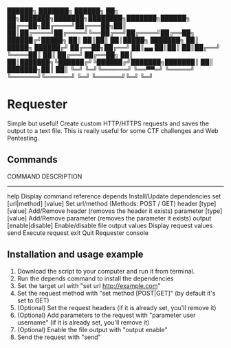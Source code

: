 ██████╗ ███████╗ ██████╗ ██╗   ██╗███████╗███████╗████████╗███████╗██████╗ 
██╔══██╗██╔════╝██╔═══██╗██║   ██║██╔════╝██╔════╝╚══██╔══╝██╔════╝██╔══██╗
██████╔╝█████╗  ██║   ██║██║   ██║█████╗  ███████╗   ██║   █████╗  ██████╔╝
██╔══██╗██╔══╝  ██║▄▄ ██║██║   ██║██╔══╝  ╚════██║   ██║   ██╔══╝  ██╔══██╗
██║  ██║███████╗╚██████╔╝╚██████╔╝███████╗███████║   ██║   ███████╗██║  ██║
╚═╝  ╚═╝╚══════╝ ╚══▀▀═╝  ╚═════╝ ╚══════╝╚══════╝   ╚═╝   ╚══════╝╚═╝  ╚═╝

# Requester

Simple but useful! Create custom HTTP/HTTPS requests and saves the output to a text file. This is really useful for some CTF challenges and Web Pentesting.

## Commands

COMMAND                     DESCRIPTION
-------                     -----------
help                        Display command reference
depends                     Install/Update dependencies
set [url|method] [value]    Set url/method (Methods: POST / GET)
header [type] [value]       Add/Remove header (removes the header it exists)
parameter [type] [value]    Add/Remove parameter (removes the parameter it exists)
output [enable|disable]     Enable/disable file output
values                      Display request values
send                        Execute request
exit                        Quit Requester console

## Installation and usage example

1. Download the script to your computer and run it from terminal. 
2. Run the depends command to install the dependencies
3. Set the target url with "set url http://example.com"
4. Set the request method with "set method [POST|GET]" (by default it's set to GET)
5. (Optional) Set the request headers (if it is already set, you'll remove it)
6. (Optional) Add parameters to the request with "parameter user username" (if it is already set, you'll remove it)
7. (Optional) Enable the file output with "output enable"
8. Send the request with "send"
